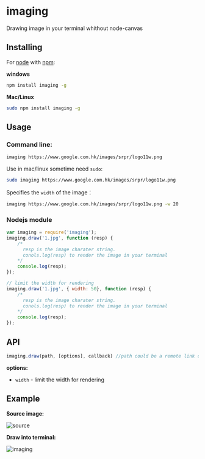 imaging
=======

Drawing image in your terminal whithout node-canvas

## Installing

For [node](http://nodejs.org) with [npm](http://npmjs.org):

__windows__
```bash
npm install imaging -g
```
__Mac/Linux__

```bash
sudo npm install imaging -g
```

## Usage


### Command line:

```bash
imaging https://www.google.com.hk/images/srpr/logo11w.png
```

Use in mac/linux sometime need `sudo`:
```bash
sudo imaging https://www.google.com.hk/images/srpr/logo11w.png
```

Specifies the `width` of the image：
```bash
imaging https://www.google.com.hk/images/srpr/logo11w.png -w 20
```

### Nodejs module

```javascript
var imaging = require('imaging');
imaging.draw('1.jpg', function (resp) {
    /*
      resp is the image charater string.
      conols.log(resp) to render the image in your terminal
    */
    console.log(resp);
});

// limit the width for rendering
imaging.draw('1.jpg', { width: 50}, function (resp) {
    /*
      resp is the image charater string.
      conols.log(resp) to render the image in your terminal
    */
    console.log(resp);
});
```

## API

```javascript
imaging.draw(path, [options], callback) //path could be a remote link or local resource
```
__options:__
* `width` -  limit the width for rendering 


## Example

__Source image:__

![source](http://switer.github.io/live/imaging_img.png)

__Draw into terminal:__

![imaging](http://switer.github.io/live/imaging_render.png)

